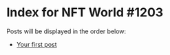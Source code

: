 # Index for NFT World #1203
Posts will be displayed in the order below:

- [Your first post](./001-first.md)

